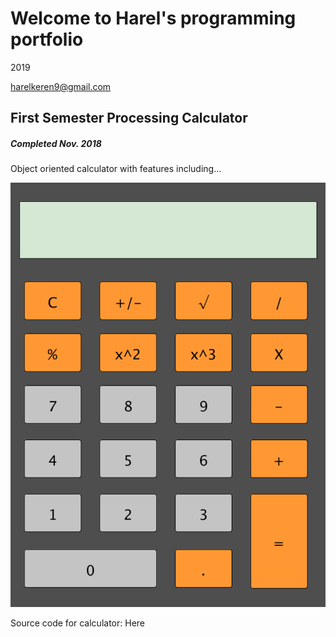 # Welcome to Harel's programming portfolio
2019

harelkeren9@gmail.com

## First Semester Processing Calculator
##### Completed Nov. 2018
Object oriented calculator with features including...

![Calc](https://github.com/HarelKeren/2019ProgrammingPortfolio/blob/master/images/Calc01.png?raw=true "Logo Title Text 1")

Source code for calculator: Here
